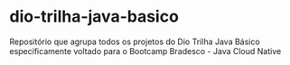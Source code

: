 # dio-trilha-java-basico

Repositório que agrupa todos os projetos do Dio Trilha Java Básico especificamente voltado para o Bootcamp Bradesco - Java Cloud Native